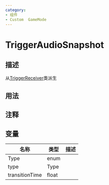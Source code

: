 ```yaml
---
category: 
- 组件
- Custom  GameMode
---
```

# TriggerAudioSnapshot
## 描述
从[TriggerReceiver](./TriggerReceiver.md)类派生
## 用法

## 注释

## 变量
| 名称 | 类型 | 描述 |
| ----------- | ----------- | ----------- |
| Type | enum |  |  
| type | Type |  |  
| transitionTime  | float |  |  
